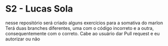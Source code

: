 # S2 - Lucas Sola
 nesse repositório será criado alguns exercícios para a somativa do marlon
Terá duas branches diferentes, uma com o código incorreto e a outra, consequentemente com o correto. Cabe ao usuário dar Pull request  e eu autorizar ou não
